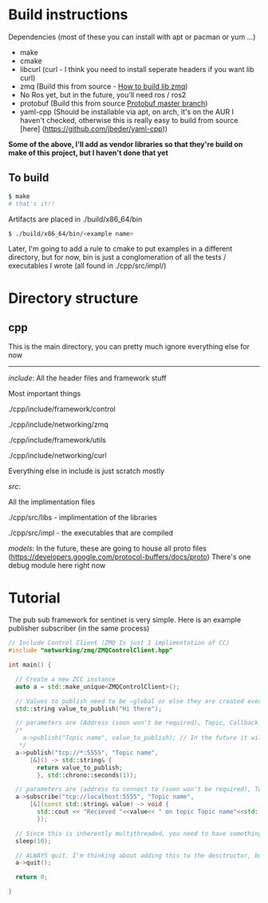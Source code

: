 # Build instructions


Dependencies (most of these you can install with apt or pacman or yum ...)

  - make
  - cmake
  - libcurl (curl - I think you need to install seperate headers if you want lib curl)
  - zmq (Build this from source - [How to build lib zmq](http://zeromq.org/build:_start))
  - No Ros yet, but in the future, you'll need ros / ros2
  - protobuf (Build this from source [Protobuf master branch](https://github.com/protocolbuffers/protobuf/blob/master/src/README.md))
  - yaml-cpp (Should be installable via apt, on arch, it's on the AUR I haven't checked, otherwise this is really easy to build from source [here] (https://github.com/jbeder/yaml-cpp))
  
**Some of the above, I'll add as vendor libraries so that they're build on make of this project, but I haven't done that yet**


## To build
``` bash 
$ make
# that's it!!
```
 
Artifacts are placed in ./build/x86_64/bin
``` bash
$ ./build/x86_64/bin/<example name>
```

Later, I'm going to add a rule to cmake to put examples in a different directory, but for now, bin is just a conglomeration of all the tests / executables I wrote (all found in ./cpp/src/impl/)

#  Directory structure

## cpp
This is the main directory, you can pretty much ignore everything else for now
***
*include*:
All the header files and framework stuff

Most important things

./cpp/include/framework/control

./cpp/include/networking/zmq

./cpp/include/framework/utils

./cpp/include/networking/curl

Everything else in include is just scratch mostly

*src*:

All the implimentation files

./cpp/src/libs - implimentation of the libraries

./cpp/src/impl - the executables that are compiled


*models*:
In the future, these are going to house all proto files (https://developers.google.com/protocol-buffers/docs/proto)
There's one debug module here right now



# Tutorial

The pub sub framework for sentinet is very simple. Here is an example publisher subscriber (in the same process)

```cpp
// Include Control Client (ZMQ Is just 1 implimentation of CC)
#include "networking/zmq/ZMQControlClient.hpp"

int main() {

  // Create a new ZCC instance
  auto a = std::make_unique<ZMQControlClient>();

  // Values to publish need to be ~global or else they are created everytime a publisher wants to publish
  std::string value_to_publish("Hi there");

  // parameters are (Address (soon won't be required), Topic, Callback function, period)
  /*
    a->publish("Topic name", value_to_publish); // In the future it will be this easy. This is like a 5 minute addition
   */
  a->publish("tcp://*:5555", "Topic name",
      [&]() -> std::string& {
        return value_to_publish;
        }, std::chrono::seconds(1));

  // parameters are (address to connect to (soon won't be required), Topic, callback)
  a->subscribe("tcp://localhost:5555", "Topic name", 
      [&](const std::string& value) -> void {
        std::cout << "Recieved "<<value<< " on topic Topic name"<<std::endl;
        });

  // Since this is inherently multithreaded, you need to have something else going on, a simple while(1) works too
  sleep(10);

  // ALWAYS quit. I'm thinking about adding this to the desctructor, but for now, quit, this terminates threads and stops callbacks
  a->quit();

  return 0;

}
```







